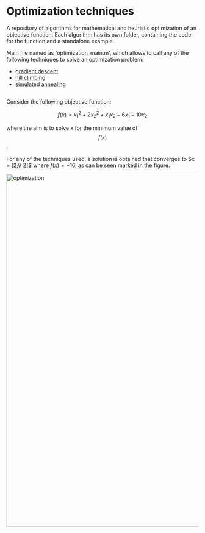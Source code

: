 # Optimization techniques

A repository of algorithms for mathematical and heuristic optimization of an objective function. Each algorithm has its own folder, containing the code for the function and a standalone example.

Main file named as 'optimization_main.m', which allows to call any of the following techniques to solve an optimization problem:
- [gradient descent](./gradient_descent)
- [hill climbing](./hill_climbing)
- [simulated annealing](./simulated_annealing)

##

Consider the following objective function:

$$
f(x) = x_1^2 +2x_2^2 +x_1x_2 -6x_1 -10x_2
$$

where the aim is to solve x for the minimum value of $$f(x)$$.

For any of the techniques used, a solution is obtained that converges to $x = [2;\\ 2]$ where $f(x) = -16$, as can be seen marked in the figure.

<img width="1920" height="926" alt="optimization" src="https://github.com/user-attachments/assets/0a80ce0d-b319-407b-8204-10af9cb875c8" />
